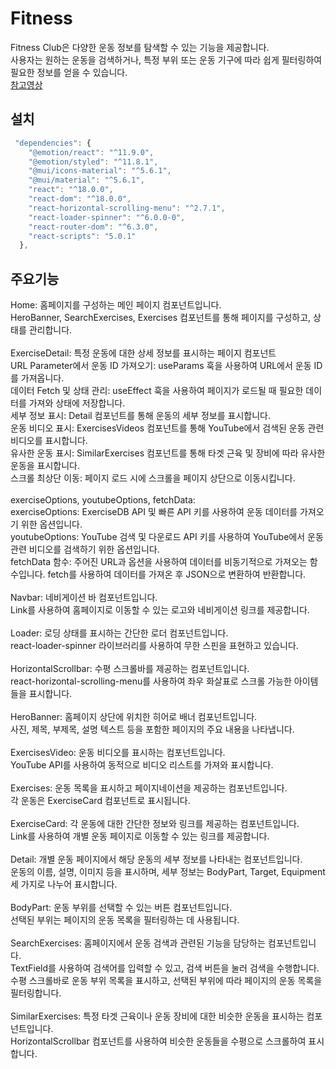 # Fitness
Fitness Club은 다양한 운동 정보를 탐색할 수 있는 기능을 제공합니다.<br />
사용자는 원하는 운동을 검색하거나, 특정 부위 또는 운동 기구에 따라 쉽게 필터링하여 필요한 정보를 얻을 수 있습니다.<br />
[참고영상](https://youtu.be/KBpoBc98BwM?si=JYyjQZuUQLxoLbh4)

## 설치
```js
 "dependencies": {
    "@emotion/react": "^11.9.0",
    "@emotion/styled": "^11.8.1",
    "@mui/icons-material": "^5.6.1",
    "@mui/material": "^5.6.1",
    "react": "^18.0.0",
    "react-dom": "^18.0.0",
    "react-horizontal-scrolling-menu": "^2.7.1",
    "react-loader-spinner": "^6.0.0-0",
    "react-router-dom": "^6.3.0",
    "react-scripts": "5.0.1"
  },
```
## 주요기능
Home: 홈페이지를 구성하는 메인 페이지 컴포넌트입니다.<br />
HeroBanner, SearchExercises, Exercises 컴포넌트를 통해 페이지를 구성하고, 상태를 관리합니다.<br />
<br />
ExerciseDetail: 특정 운동에 대한 상세 정보를 표시하는 페이지 컴포넌트<br />
URL Parameter에서 운동 ID 가져오기: useParams 훅을 사용하여 URL에서 운동 ID를 가져옵니다.<br />
데이터 Fetch 및 상태 관리: useEffect 훅을 사용하여 페이지가 로드될 때 필요한 데이터를 가져와 상태에 저장합니다.<br />
세부 정보 표시: Detail 컴포넌트를 통해 운동의 세부 정보를 표시합니다.<br />
운동 비디오 표시: ExercisesVideos 컴포넌트를 통해 YouTube에서 검색된 운동 관련 비디오를 표시합니다.<br />
유사한 운동 표시: SimilarExercises 컴포넌트를 통해 타겟 근육 및 장비에 따라 유사한 운동을 표시합니다.<br />
스크롤 최상단 이동: 페이지 로드 시에 스크롤을 페이지 상단으로 이동시킵니다.<br />
<br />
exerciseOptions, youtubeOptions, fetchData:<br />
exerciseOptions: ExerciseDB API 및 빠른 API 키를 사용하여 운동 데이터를 가져오기 위한 옵션입니다.<br />
youtubeOptions: YouTube 검색 및 다운로드 API 키를 사용하여 YouTube에서 운동 관련 비디오를 검색하기 위한 옵션입니다.<br />
fetchData 함수: 주어진 URL과 옵션을 사용하여 데이터를 비동기적으로 가져오는 함수입니다. fetch를 사용하여 데이터를 가져온 후 JSON으로 변환하여 반환합니다.<br />
<br />
Navbar: 네비게이션 바 컴포넌트입니다.<br />
Link를 사용하여 홈페이지로 이동할 수 있는 로고와 네비게이션 링크를 제공합니다.<br />
<br />
Loader: 로딩 상태를 표시하는 간단한 로더 컴포넌트입니다.<br />
react-loader-spinner 라이브러리를 사용하여 무한 스핀을 표현하고 있습니다.<br />
<br />
HorizontalScrollbar: 수평 스크롤바를 제공하는 컴포넌트입니다.<br />
react-horizontal-scrolling-menu를 사용하여 좌우 화살표로 스크롤 가능한 아이템들을 표시합니다.<br />
<br />
HeroBanner: 홈페이지 상단에 위치한 히어로 배너 컴포넌트입니다.<br />
사진, 제목, 부제목, 설명 텍스트 등을 포함한 페이지의 주요 내용을 나타냅니다.<br />
<br />
ExercisesVideo: 운동 비디오를 표시하는 컴포넌트입니다.<br />
YouTube API를 사용하여 동적으로 비디오 리스트를 가져와 표시합니다.<br />
<br />
Exercises: 운동 목록을 표시하고 페이지네이션을 제공하는 컴포넌트입니다.<br />
각 운동은 ExerciseCard 컴포넌트로 표시됩니다.<br />
<br />
ExerciseCard: 각 운동에 대한 간단한 정보와 링크를 제공하는 컴포넌트입니다.<br />
Link를 사용하여 개별 운동 페이지로 이동할 수 있는 링크를 제공합니다.<br />
<br />
Detail: 개별 운동 페이지에서 해당 운동의 세부 정보를 나타내는 컴포넌트입니다.<br />
운동의 이름, 설명, 이미지 등을 표시하며, 세부 정보는 BodyPart, Target, Equipment 세 가지로 나누어 표시합니다.<br />
<br />
BodyPart: 운동 부위를 선택할 수 있는 버튼 컴포넌트입니다.<br />
선택된 부위는 페이지의 운동 목록을 필터링하는 데 사용됩니다.<br />
<br />
SearchExercises: 홈페이지에서 운동 검색과 관련된 기능을 담당하는 컴포넌트입니다.<br />
TextField를 사용하여 검색어를 입력할 수 있고, 검색 버튼을 눌러 검색을 수행합니다.<br />
수평 스크롤바로 운동 부위 목록을 표시하고, 선택된 부위에 따라 페이지의 운동 목록을 필터링합니다.<br />
<br />
SimilarExercises: 특정 타겟 근육이나 운동 장비에 대한 비슷한 운동을 표시하는 컴포넌트입니다.<br />
HorizontalScrollbar 컴포넌트를 사용하여 비슷한 운동들을 수평으로 스크롤하여 표시합니다.<br />
<br />
